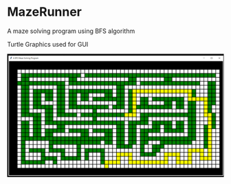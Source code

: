 # MazeRunner

A maze solving program using BFS algorithm

Turtle Graphics used for GUI

![](mazeimage.png)
